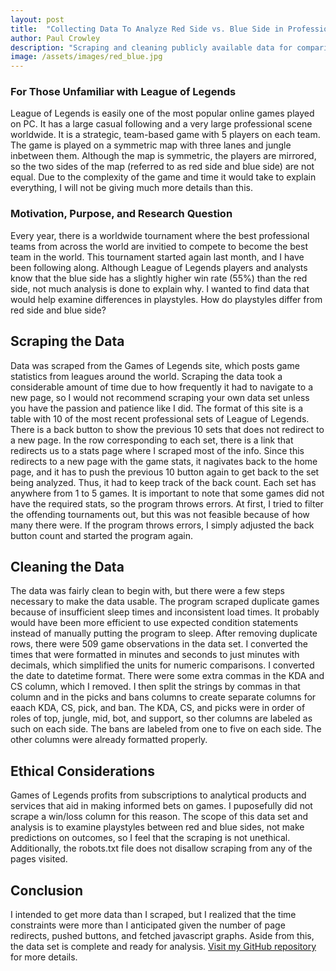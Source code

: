 ```yaml
---
layout: post
title:  "Collecting Data To Analyze Red Side vs. Blue Side in Professional League of Legends"
author: Paul Crowley
description: "Scraping and cleaning publicly available data for comparisons in playstyle across both sides."
image: /assets/images/red_blue.jpg
---
```

### For Those Unfamiliar with League of Legends
League of Legends is easily one of the most popular online games played on PC. It has a large casual following and a very large professional scene worldwide. It is a strategic, team-based game with 5 players on each team. The game is played on a symmetric map with three lanes and jungle inbetween them. Although the map is symmetric, the players are mirrored, so the two sides of the map (referred to as red side and blue side) are not equal. Due to the complexity of the game and time it would take to explain everything, I will not be giving much more details than this.

### Motivation, Purpose, and Research Question
Every year, there is a worldwide tournament where the best professional teams from across the world are invitied to compete to become the best team in the world. This tournament started again last month, and I have been following along. Although League of Legends players and analysts know that the blue side has a slightly higher win rate (55%) than the red side, not much analysis is done to explain why. I wanted to find data that would help examine differences in playstyles. How do playstyles differ from red side and blue side?

## Scraping the Data
Data was scraped from the Games of Legends site, which posts game statistics from leagues around the world. Scraping the data took a considerable amount of time due to how frequently it had to navigate to a new page, so I would not recommend scraping your own data set unless you have the passion and patience like I did. The format of this site is a table with 10 of the most recent professional sets of League of Legends. There is a back button to show the previous 10 sets that does not redirect to a new page. In the row corresponding to each set, there is a link that redirects us to a stats page where I scraped most of the info. Since this redirects to a new page with the game stats, it nagivates back to the home page, and it has to push the previous 10 button again to get back to the set being analyzed. Thus, it had to keep track of the back count. Each set has anywhere from 1 to 5 games. It is important to note that some games did not have the required stats, so the program throws errors. At first, I tried to filter the offending tournaments out, but this was not feasible because of how many there were. If the program throws errors, I simply adjusted the back button count and started the program again.

## Cleaning the Data
The data was fairly clean to begin with, but there were a few steps necessary to make the data usable. The program scraped duplicate games because of insufficient sleep times and inconsistent load times. It probably would have been more efficient to use expected condition statements instead of manually putting the program to sleep. After removing duplicate rows, there were 509 game observations in the data set. I converted the times that were formatted in minutes and seconds to just minutes with decimals, which simplified the units for numeric comparisons. I converted the date to datetime format. There were some extra commas in the KDA and CS column, which I removed. I then split the strings by commas in that column and in the picks and bans columns to create separate columns for eaach KDA, CS, pick, and ban. The KDA, CS, and picks were in order of roles of top, jungle, mid, bot, and support, so ther columns are labeled as such on each side. The bans are labeled from one to five on each side. The other columns were already formatted properly.

## Ethical Considerations
Games of Legends profits from subscriptions to analytical products and services that aid in making informed bets on games. I puposefully did not scrape a win/loss column for this reason. The scope of this data set and analysis is to examine playstyles between red and blue sides, not make predictions on outcomes, so I feel that the scraping is not unethical. Additionally, the robots.txt file does not disallow scraping from any of the pages visited.

## Conclusion
I intended to get more data than I scraped, but I realized that the time constraints were more than I anticipated given the number of page redirects, pushed buttons, and fetched javascript graphs. Aside from this, the data set is complete and ready for analysis. [Visit my GitHub repository](https://github.com/crowleyp5/red-blue-lol-analysis) for more details.
